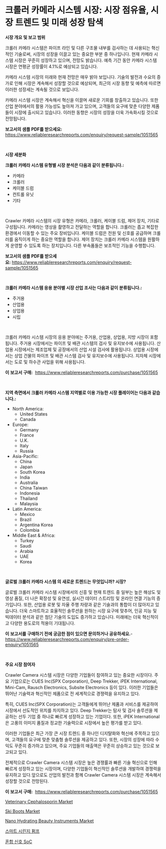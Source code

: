 <p><h1>크롤러 카메라 시스템 시장: 시장 점유율, 시장 트렌드 및 미래 성장 탐색</h1></p><p><strong>시장 개요 및 보고 범위</strong></p>
<p><p>크롤러 카메라 시스템은 파이프 라인 및 다른 구조물 내부를 검사하는 데 사용되는 혁신적인 기술로써, 시장의 성장을 이끌고 있는 중요한 부분 중 하나입니다. 현재 카메라 시스템 시장은 꾸준히 성장하고 있으며, 전망도 밝습니다. 예측 기간 동안 카메라 시스템 시장은 연평균 성장률이 4.1%로 예상되고 있습니다.</p><p>카메라 시스템 시장의 미래와 현재 전망은 매우 밝아 보입니다. 기술의 발전과 수요의 증가로 인해 시장은 계속해서 성장할 것으로 예상되며, 최근의 시장 동향 및 예측에 따르면 이러한 성장세는 계속될 것으로 보입니다. </p><p>카메라 시스템 시장은 계속해서 혁신을 이끌며 새로운 기회를 창출하고 있습니다. 또한 산업 분야에서의 활용 가능성도 높아져 가고 있으며, 고객들의 요구에 맞춘 다양한 제품들이 시장에 출시되고 있습니다. 이러한 동향은 시장의 성장을 더욱 가속화시킬 것으로 전망됩니다.</p></p>
<p><strong>보고서의 샘플 PDF를 받으세요:</strong> <a href="https://www.reliableresearchreports.com/enquiry/request-sample/1051565">https://www.reliableresearchreports.com/enquiry/request-sample/1051565</a></p>
<p>&nbsp;</p>
<p><strong>시장 세분화</strong></p>
<p><strong>크롤러 카메라 시스템 유형별 시장 분석은 다음과 같이 분류됩니다.:</strong></p>
<p><ul><li>카메라</li><li>크롤러</li><li>케이블 드럼</li><li>컨트롤 유닛</li><li>기타</li></ul></p>
<p>&nbsp;</p>
<p><p>Crawler 카메라 시스템의 시장 유형은 카메라, 크롤러, 케이블 드럼, 제어 장치, 기타로 구성됩니다. 카메라는 영상을 촬영하고 전달하는 역할을 합니다. 크롤러는 좁고 복잡한 환경에서 이동할 수 있는 주요 장비입니다. 케이블 드럼은 전원 및 신호를 공급하며 크롤러를 움직이게 하는 중요한 역할을 합니다. 제어 장치는 크롤러 카메라 시스템을 원활하게 운영할 수 있도록 하는 장치입니다. 다른 부속품들은 보조적인 기능을 수행합니다.</p></p>
<p><strong>보고서의 샘플 PDF를 받으세요:</strong>&nbsp;<a href="https://www.reliableresearchreports.com/enquiry/request-sample/1051565">https://www.reliableresearchreports.com/enquiry/request-sample/1051565</a></p>
<p>&nbsp;</p>
<p><strong> 크롤러 카메라 시스템 응용 분야별 시장 산업 조사는 다음과 같이 분류됩니다.:</strong></p>
<p><ul><li>주거용</li><li>산업용</li><li>상업용</li><li>시립</li></ul></p>
<p>&nbsp;</p>
<p><p>크롤러 카메라 시스템 시장의 응용 분야에는 주거용, 산업용, 상업용, 지방 시장이 포함됩니다. 주거용 시장에서는 파이프 및 배관 시스템의 검사 및 유지보수에 사용됩니다. 산업용 시장에서는 제조업체 및 공장에서의 산업 시설 검사에 활용됩니다. 상업용 시장에서는 상업 건물의 파이프 및 배관 시스템 검사 및 유지보수에 사용됩니다. 지자체 시장에서는 도로 및 하수관 사업을 위해 사용됩니다.</p></p>
<p><strong>이 보고서 구매:</strong>&nbsp; <a href="https://www.reliableresearchreports.com/purchase/1051565">https://www.reliableresearchreports.com/purchase/1051565</a></p>
<p>&nbsp;</p>
<p><strong>지역 측면에서 크롤러 카메라 시스템 지역별로 이용 가능한 시장 플레이어는 다음과 같습니다.:</strong></p>
<p><ul>
    <li>
        North America:
        <ul>
            <li>United States</li>
            <li>Canada</li>
        </ul>
    </li>
    <li>
        Europe:
        <ul>
            <li>Germany</li>
            <li>France</li>
            <li>U.K.</li>
            <li>Italy</li>
            <li>Russia</li>
        </ul>
    </li>
    <li>
        Asia-Pacific:
        <ul>
            <li>China</li>
            <li>Japan</li>
            <li>South Korea</li>
            <li>India</li>
            <li>Australia</li>
            <li>China Taiwan</li>
            <li>Indonesia</li>
            <li>Thailand</li>
            <li>Malaysia</li>
        </ul>
    </li>
    <li>
        Latin America:
        <ul>
            <li>Mexico</li>
            <li>Brazil</li>
            <li>Argentina Korea</li>
            <li>Colombia</li>
        </ul>
    </li>
    <li>
        Middle East & Africa:
        <ul>
            <li>Turkey</li>
            <li>Saudi</li>
            <li>Arabia</li>
            <li>UAE</li>
            <li>Korea</li>
        </ul>
    </li>
    </ul></p>
<p>&nbsp;</p>
<p><strong>글로벌 크롤러 카메라 시스템 의 새로운 트렌드는 무엇입니까? 시장?</strong></p>
<p><p>글로벌 크롤러 카메라 시스템 시장에서의 신흥 및 현재 트렌드 중 일부는 높은 해상도 및 영상 품질, 더 나은 확장성 및 유연성, 실시간 데이터 스트리밍 및 온라인 연결 기능의 증가입니다. 또한, 산업용 로봇 및 자율 주행 차량과 같은 기술과의 통합이 더 많아지고 있습니다. 더욱 스마트하고 효율적인 솔루션을 원하는 시장 요구에 맞추어, 인공 지능 및 빅데이터 분석과 같은 첨단 기술의 도입도 증가하고 있습니다. 미래에는 더욱 혁신적이고 다양한 용도로의 적용이 기대됩니다.</p></p>
<p><strong>이 보고서를 구매하기 전에 궁금한 점이 있으면 문의하거나 공유하세요.</strong>- <a href="https://www.reliableresearchreports.com/enquiry/pre-order-enquiry/1051565">https://www.reliableresearchreports.com/enquiry/pre-order-enquiry/1051565</a></p>
<p>&nbsp;</p>
<p><strong>주요 시장 참여자</strong></p>
<p><p>Crawler Camera 시스템 시장은 다양한 기업들이 참여하고 있는 중요한 시장이다. 주요 기업으로는 CUES Inc(SPX Corporation), Deep Trekker, iPEK International, Mini-Cam, Rausch Electronics, Subsite Electronics 등이 있다. 이러한 기업들은 뛰어난 기술력과 혁신적인 제품으로 전 세계적으로 경쟁력을 유지하고 있다.</p><p>특히, CUES Inc(SPX Corporation)는 고객들에게 뛰어난 제품과 서비스를 제공하여 시장에서 선도적인 위치를 차지하고 있다. Deep Trekker는 탐사 및 검사 솔루션을 제공하는 선두 기업 중 하나로 빠르게 성장하고 있는 기업이다. 또한, iPEK International은 고풍의 이미지 품질과 정교한 기술력으로 시장에서 높은 평가를 받고 있다.</p><p>이러한 기업들은 최근 가장 큰 시장 트렌드 중 하나인 디지턀화와 혁신에 주목하고 있으며, 고객들의 요구에 맞춘 맞춤형 솔루션을 제공하고 있다. 또한, 시장의 성장에 따라 수익도 꾸준히 증가하고 있으며, 주요 기업들의 매출액은 꾸준히 상승하고 있는 것으로 보고되고 있다.</p><p>전체적으로 Crawler Camera 시스템 시장은 높은 경쟁률과 빠른 기술 혁신으로 인해 빠르게 성장하고 있는 시장이며, 다양한 기업들이 혁신적인 솔루션을 개발하여 경쟁력을 유지하고 있다.앞으로도 산업의 발전과 함께 Crawler Camera 시스템 시장은 계속해서 성장할 것으로 전망된다.</p></p>
<p><strong>이 보고서 구매:</strong>&nbsp;&nbsp;<a href="https://www.reliableresearchreports.com/purchase/1051565">https://www.reliableresearchreports.com/purchase/1051565</a></p>
<p><p><a href="https://issuu.com/reportprime-2/docs/veterinary-cephalosporin-market-size-2030.pptx">Veterinary Cephalosporin Market</a></p><p><a href="https://github.com/nicoletavirag/Market-Research-Report-List-2/blob/main/ski-boots-market.md">Ski Boots Market</a></p><p><a href="https://issuu.com/reportprime-2/docs/nano-hydrating-beauty-instruments-market-size-2030">Nano Hydrating Beauty Instruments Market</a></p><p><a href="https://github.com/lzrvbyqzftro57/Market-Research-Report-List-1/blob/main/46911623423.md">스마트 시린지 펌프</a></p><p><a href="https://github.com/vs019sa3m8x/Market-Research-Report-List-1/blob/main/60325383424.md">혼합 신호 SoC</a></p></p>

